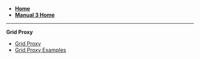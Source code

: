 - [**Home**](@threefold:threefold_home)
- [**Manual 3 Home**](@manual3_home_new)
-----------

**Grid Proxy**
- [Grid Proxy](@grid_proxy)
- [Grid Proxy Examples](@grid_proxy_examples)

